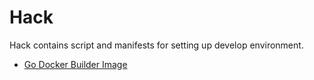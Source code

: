 # Hack

Hack contains script and manifests for setting up develop environment.

- [Go Docker Builder Image](go-dev)
